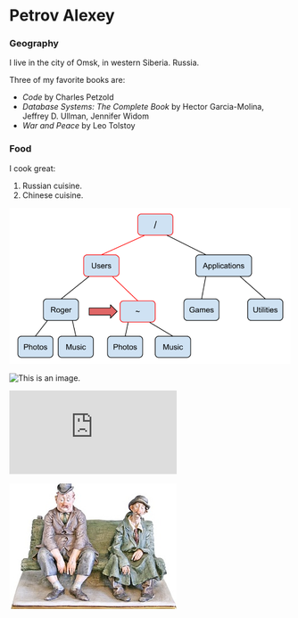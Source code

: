 # Petrov Alexey

### Geography

I live in the city of Omsk, in western Siberia. Russia.

Three of my favorite books are:

- *Code* by Charles Petzold
- *Database Systems: The Complete Book* by Hector Garcia-Molina, Jeffrey D. Ullman, Jennifer Widom
- *War and Peace* by Leo Tolstoy

### Food

I cook great:

1. Russian cuisine.
2. Chinese cuisine.

![This is an image.](https://github.com/Petrrole/Repogit_temp1/blob/master/Images/redtree.png)

![This is an image.](https://github.com/yihui/xaringan/releases/download/v0.0.2/karl-moustache.jpg)

![This is an certificationx.](https://github.com/Petrrole/Repogit_temp1/blob/master/Images/Coursera%20NWMV7BWX77AR.pdf)

![This is an jpg.](https://github.com/Petrrole/Repogit_temp1/blob/master/Images/80245ea6aa.jpg)

